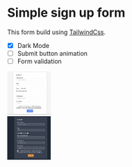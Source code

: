 # Simple sign up form 

This form build using [TailwindCss](https://tailwindcss.com/docs).

- [x] Dark Mode
- [ ] Submit button animation
- [ ] Form validation

<div class="row">
  <div class="column">
    <img src="screenshots/normal-mode.png" alt="Normal-Mode" width="100" height="100">
  </div>
  <div class="column">
    <img src="screenshots/dark-mode.png" alt="Dark-Mode" width="100" height="100">
  </div>
</div>
